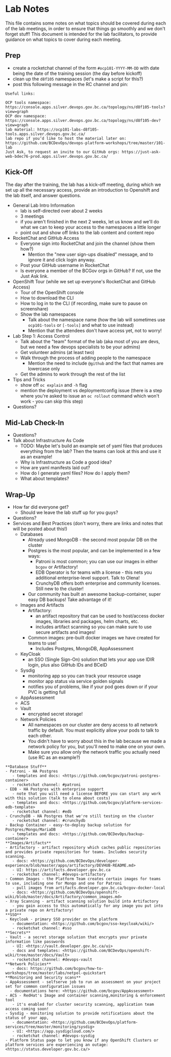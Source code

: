 # Lab Notes

This file contains some notes on what topics should be covered during each of the lab meetings, in order to ensure that things go smoothly and we don't forget stuff! This document is intended for the lab facilitators, to provide guidance on what topics to cover during each meeting.

## Prep

- create a rocketchat channel of the form `#ocp101-YYYY-MM-DD` with date being the date of the training session (the day before kickoff)
- clean up the `d8f105` namespaces (let's make a script for this?)
- post this following message in the RC channel and pin:

```
Useful links:

OCP tools namespace: https://console.apps.silver.devops.gov.bc.ca/topology/ns/d8f105-tools?view=graph
OCP dev namespace: https://console.apps.silver.devops.gov.bc.ca/topology/ns/d8f105-dev?view=graph
lab material: https://ocp101-labs-d8f105-tools.apps.silver.devops.gov.bc.ca/
lab repo if you’d like to host the material later on: https://github.com/BCDevOps/devops-platform-workshops/tree/master/101-lab
Just Ask, to request an invite to our GitHub orgs: https://just-ask-web-bdec76-prod.apps.silver.devops.gov.bc.ca/
```

## Kick-Off

The day after the training, the lab has a kick-off meeting, during which we set up all the necessary access, provide an introduction to Openshift and the lab itself, and answer questions.

- General Lab Intro Information
    - lab is self-directed over about 2 weeks
    - 3 meetings
    - if you aren't finished in the next 2 weeks, let us know and we'll do what we can to keep your access to the namespaces a little longer
    - point out and show off links to the lab content and content repo
- RocketChat and GitHub Access
    - Everyone sign into RocketChat and join the channel (show them how?)
        - Mention the "new user sign-ups disabled" message, and to ignore it and click login anyway.
    - Post your GitHub username in RocketChat
    - Is everyone a member of the BCGov orgs in GitHub? If not, use the Just Ask link.
- OpenShift Tour (while we set up everyone's RocketChat and GitHub Access)
    - Tour of the OpenShift console
    - How to download the CLI
    - How to log in to the CLI (if recording, make sure to pause on screenshare)
    - Show the lab namespaces
        - Talk about the namespace name (how the lab will sometimes use `ocp101-tools` or `[-tools]` and what to use instead)
        - Mention that the attendees don't have access yet, not to worry!
- Lab Step 1: Access Control
    - Talk about the "team" format of the lab (aka most of you are devs, but we need a few devops specialists to be your admins)
    - Get volunteer admins (at least two)
    - Walk through the process of adding people to the namespace
        - Mention the need to include `@github` and the fact that names are lowercase only
    - Get the admins to work through the rest of the list
- Tips and Tricks
    - show off `oc explain` and `-h` flag
    - mention the deployment vs deploymentconfig issue (there is a step where you're asked to issue an `oc rollout` command which won't work - you can skip this step)
- Questions?

## Mid-Lab Check-In

- Questions? 
- Talk about Infrastructure As Code
    - TODO: Maybe let's build an example set of yaml files that produces everything from the lab? Then the teams can look at this and use it as an example!
    - Why is Infrastructure as Code a good idea?
    - How are yaml manifests laid out?
    - How do I generate yaml files? How do I apply them?
    - What about templates?

## Wrap-Up

- How far did everyone get?
    - Should we leave the lab stuff up for you guys?
- Questions?
- Services and Best Practices (don't worry, there are links and notes that will be posted about this!)
    - Databases
        - Already used MongoDB - the second most popular DB on the cluster
        - Postgres is the most popular, and can be implemented in a few ways:
            - Patroni is most common; you can use our images in either `bcgov` or Artifactory!
            - EDB Operator is for teams with a license - this nets you additional enterprise-level support. Talk to Olena!
            - CrunchyDB offers both enterprise and community licenses. Still new to the cluster!
        - Our community has built an awesome backup-container, super easy DB backups! Take advantage of it!
    - Images and Artifacts
        - Artifactory:
            - an artifact repository that can be used to host/access docker images, libraries and packages, helm charts, etc. 
            - includes artifact scanning so you can make sure to use secure artifacts and images!
        - Common images: pre-built docker images we have created for teams to use!
            - Includes Postgres, MongoDB, AppAssessment
    - KeyCloak
        - an SSO (Single Sign-On) solution that lets your app use IDIR login, plus also GitHub IDs and BCeID
    - Sysdig
        - monitoring app so you can track your resource usage
        - monitor app status via service golden signals
        - notifies you of problems, like if your pod goes down or if your PVC is getting full
    - AppAssessment
    - ACS
    - Vault
        - encrypted secret storage!
    - Network Policies
        - All namespaces on our cluster are deny access to all network traffic by default. You must explicitly allow your pods to talk to each other.
        - You didn't have to worry about this in the lab because we made a network policy for you, but you'll need to make one on your own.
        - Make sure you allow only the network traffic you actually need (use RC as an example?)

```
**Database Stuff**
- Patroni - HA Postgres 
   - templates and docs: <https://github.com/bcgov/patroni-postgres-container>
   - rocketchat channel: #patroni 
- EDB - HA Postgres with enterprise support
   - note that you will need a license BEFORE you can start any work with this solution (talk to olena about costs)
   - templates and docs: <https://github.com/bcgov/platform-services-edb-template>
   - rocketchat channel: #edb
- CrunchyDB - HA Postgres that we're still testing on the cluster
   - rocketchat channel: #crunchydb
- Backup Container - easy-to-deploy backup solution for Postgres/Mongo/MariaDB 
   - templates and docs: <https://github.com/BCDevOps/backup-container>
**Images/Artifacts**
- Artifactory - artifact repository which caches public repositories and provides private repositories for teams. Includes security scanning.
   - docs: <https://github.com/BCDevOps/developer-experience/blob/master/apps/artifactory/DEVHUB-README.md>
   - UI: https://artifacts.developer.gov.bc.ca
   - rocketchat channel: #devops-artifactory 
- Common Images - the Platform Team creates certain images for teams to use, including one for Mongo and one for Patroni
   - pull images from artifacts.developer.gov.bc.ca/bcgov-docker-local
   - docs: <https://github.com/BCDevOps/openshift-wiki/blob/master/docs/Artifactory/common_images.md>
- Xray Scanning - artifact scanning solution build into Artifactory
   - you gain access to this automatically for any image you put into a private repo on Artifactory!
**SSO**
- Keycloak - primary SSO provider on the platform
   - documentation: <https://github.com/bcgov/sso-keycloak/wiki/>
   - rocketchat channel: #sso 
**Secrets**
- Vault - a secret storage solution that encrypts your private information like passwords
   - UI: <https://vault.developer.gov.bc.ca/ui>
   - docs and templates: <https://github.com/BCDevOps/openshift-wiki/tree/master/docs/Vault>
   - rocketchat channel: #devops-vault 
**Network Policies**
   - docs: https://github.com/bcgov/how-to-workshops/tree/master/labs/netpol-quickstart
**Monitoring and Security scans**
- AppAssessment - selfserve job to run an assessment on your project set for common configuration issues
  - documentations here: <https://github.com/bcgov/AppAssessment>
- ACS - RedHat's Image and container scanning,monitoring & enforcement tool
   - it's enabled for cluster security scanning, application team access coming soon!
- Sysdig - monitoring solution to provide notifications about the status of your app,
   - documentation: <https://github.com/BCDevOps/platform-services/tree/master/monitoring/sysdig>
   - UI: <https://app.sysdigcloud.com/>
   - rocketchat channel: #devops-sysdig
- Platform Status page to let you know if any OpenShift Clusters or platform services are experiencing an outage: <https://status.developer.gov.bc.ca/>
```
